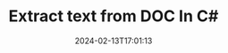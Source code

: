 ---
############################# Static ############################
layout: "auto-gen-parser"
date: 2024-02-13T17:01:13
draft: false
otherformats: docm docx dot dotm dotx epub html mht mhtml odp ods odt one otp ott pdf

############################# Head ############################
head_title: "Extract Text from DOC in C#"
head_description: "Quickly extract text from a documents file in C#."

############################# Header ############################
title: "Extract text from DOC In C#"
description: "Extract text from DOC with a few lines of .NET code."
bg_image: "https://cms.admin.containerize.com/templates/aspose/App_Themes/V3/images/bg/header1.png"
bg_overlay: false
button:
    enable: true
    icon: "fas fa-arrow-down"
    label: "Download Free Trial"
    link: "https://downloads.groupdocs.com/parser/net"

############################# SubMenu ############################
submenu:
    enable: true

    left:
        img_alt: "GroupDocs.Parser for .NET"
        image: "https://cms.admin.containerize.com/templates/groupdocs/images/product-logos/90x90-noborder/groupdocs-parser-net.png"
        product: "GroupDocs.Parser"
        platform: ".NET"

    middle:
        button:

            # button loop
            - link: "https://apireference.groupdocs.com/parser/net"
              text: "API Reference"

            # button loop
            - link: "https://github.com/groupdocs-parser"
              text: "Code Examples"

            # button loop
            - link: "https://products.groupdocs.app/parser/family"
              text: "Live Demos"

            # button loop
            - link: "https://purchase.groupdocs.com/pricing/parser/net"
              text: "Pricing"

    right:
        link_download: "https://downloads.groupdocs.com/parser"
        link_learn: "https://docs.groupdocs.com/parser/net"
        link_buy: "https://purchase.groupdocs.com"

############################# About ############################
about:
    enable: true
    title: "How to extract a text from DOC files .NET API?"
    content: |
        [GroupDocs.Parser for .NET](/parser/net/) is a text, metadata and image extractor API for business applications developed using C#, ASP.NET, and other .NET technologies. It supports extraction of raw, formatted & structured text as well as metadata from the files of supported formats. Through GroupDocs.Parser for .NET, your applications can also perform parsing of password protected documents for popular formats, such as Word processing documents, Excel spreadsheets, PowerPoint presentations, OneNote, PDF files and ZIP archives.
        
        GroupDocs.Parser API is a right choice for corporate solutions which needs file text extraction feature. These APIs are well supported on all major operating systems and platforms including Frameworks: .NET Framework, .NET Standard, .NET Core, Mono.

############################# Steps ############################
steps:
    enable: true
    title_left: "Extract text from DOC in .NET"
    content_left: |
        [GroupDocs.Parser for .NET](/parser/net/) makes it easy for C# developers to extract a text from a DOC file by implementing a few easy steps.
        
        * Instantiate [Parser](https://reference.groupdocs.com/net/parser/groupdocs.parser/parser) object for the initial document;
        * Call [GetText](https://reference.groupdocs.com/net/parser/groupdocs.parser/parser/methods/gettext) method and obtain [TextReader](https://docs.microsoft.com/en-us/dotnet/api/system.io.textreader?view=netframework-2.0) object;
        * Check if reader isn’t *null* (text extraction is supported for the document);
        * Read a text from reader.

    title_right: "Learn more about the text extraction"
    content_right: |
        * <a href="https://docs.groupdocs.com/parser/net/extract-text-in-accurate-mode/">How to extract text in Accurate mode</a>
        * <a href="https://docs.groupdocs.com/parser/net/extract-text-in-raw-mode/">How to extract text in Raw mode</a>
 
    code: |
     {{% parser/additional-styles %}}
     {{< parser/code-parser title="How to extract text from DOC file using C# example code">}}

        ```csharp    
        // Extract text from DOC file using GroupDocs.Parser API
        // Create an instance of Parser class
        using (Parser parser = new Parser(filePath)) {
            // Extract a text into the reader
            using (TextReader reader = parser.GetText()) {
                // Print a text from the document
                // If text extraction isn't supported, a reader is null
                Console.WriteLine(reader == null ? "Text extraction isn't supported" : reader.ReadToEnd());
            }
        }
        ```
     {{< /parser/code-parser >}}

############################# More ############################
more:
    enable: true
    title_left: "System Requirements"
    content_left: |
        GroupDocs.Parser for .NET APIs are supported on all major platforms and operating systems. Before executing the code below, please make sure that you have the following prerequisites installed on your system.
        
        * Operating Systems: Microsoft Windows, Linux, MacOS
        * Development Environments: Microsoft Visual Studio, Xamarin, MonoDevelop
        * Frameworks
        * Download the latest version of GroupDocs.Parser for .NET from [Nuget](https://www.nuget.org/packages/groupdocs.parser)

    title_right: "Why Use GroupDocs.Parser for .NET"
    content_right: |
        * Plain text extraction support from any supported documents    
        * Documents parsing via user-defined templates    
        * Fully support structured text extraction    
        * Text searching via keyword as well as regular expression    
        * Extract formatted text, metadata, images, containers, and attachments    
        * Extract table of contents for some supported document formats    
        * Parse form data from PDF documents    
        * Extract hyperlinks from the document   

############################# Demos ############################
demos:
    enable: true
    title: "Live Demos - Extract text from DOC Online"
    content: |
       Extract text from DOC file right now by visiting [GroupDocs.Parser Live Demos](https://products.groupdocs.app/parser/text/doc) website.
       The live demo has the following benefits.
        
############################# About Formats ############################
about_formats:
    enable: true

############################# More Formats ############################
more_formats:
    enable: true
    title: "Extract Text From Other Document Formats"
    content: |
        .NET documents parse & text extraction API for file formats and images. Extract data for some of the popular file formats as stated below.

############################# Back to top ###############################
back_to_top:
    enable: true
---